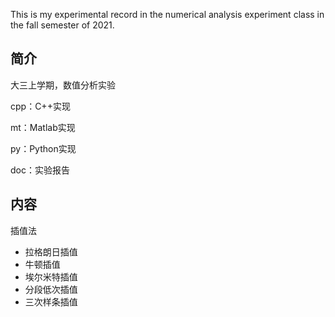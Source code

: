 This is my experimental record in the numerical analysis experiment class in the fall semester of 2021.

## 简介

大三上学期，数值分析实验

cpp：C++实现

mt：Matlab实现

py：Python实现

doc：实验报告

## 内容

插值法
- 拉格朗日插值
- 牛顿插值
- 埃尔米特插值
- 分段低次插值
- 三次样条插值